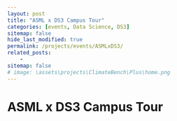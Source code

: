 ```yaml
---
layout: post
title: "ASML x DS3 Campus Tour"
categories: [events, Data Science, DS3]
sitemap: false
hide_last_modified: true
permalink: /projects/events/ASMLxDS3/
related_posts:
    -
sitemap: false
# image: \assets\projects\ClimateBench\Plus\home.png
---
```


# ASML x DS3 Campus Tour